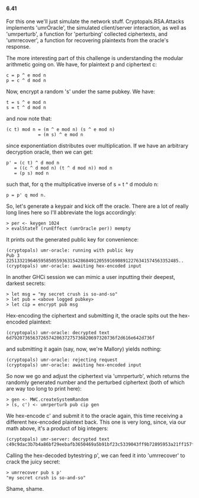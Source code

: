 #### 6.41

For this one we'll just simulate the network stuff.
Cryptopals.RSA.Attacks implements 'umrOracle', the simulated
client/server interaction, as well as 'umrperturb', a function for
'perturbing' collected ciphertexts, and 'umrrecover', a function for
recovering plaintexts from the oracle's response.

The more interesting part of this challenge is understanding the modular
arithmetic going on. We have, for plaintext p and ciphertext c:

    c = p ^ e mod n
    p = c ^ d mod n

Now, encrypt a random 's' under the same pubkey. We have:

    t = s ^ e mod n
    s = t ^ d mod n

and now note that:

    (c t) mod n = (m ^ e mod n) (s ^ e mod n)
                = (m s) ^ e mod n

since exponentiation distributes over multiplication. If we have an
arbitrary decryption oracle, then we can get:

    p' = (c t) ^ d mod n
       = ((c ^ d mod n) (t ^ d mod n)) mod n
       = (p s) mod n

such that, for q the multiplicative inverse of s = t ^ d modulo n:

    p = p' q mod n.

So, let's generate a keypair and kick off the oracle. There are a lot of
really long lines here so I'll abbreviate the logs accordingly:

    > per <- keygen 1024
    > evalStateT (runEffect (umrOracle per)) mempty

It prints out the generated public key for convenience:

    (cryptopals) umr-oracle: running with public key
    Pub 3 22513321964659585055936315428684912055916908912276341574563352485..
    (cryptopals) umr-oracle: awaiting hex-encoded input

In another GHCi session we can mimic a user inputting their deepest, darkest
secrets:

    > let msg = "my secret crush is so-and-so"
    > let pub = <above logged pubkey>
    > let cip = encrypt pub msg

Hex-encoding the ciphertext and submitting it, the oracle spits out the
hex-encoded plaintext:

    (cryptopals) umr-oracle: decrypted text
    6d792073656372657420637275736820697320736f2d616e642d736f

and submitting it again (say, now, we're Mallory) yields nothing:

    (cryptopals) umr-oracle: rejecting request
    (cryptopals) umr-oracle: awaiting hex-encoded input

So now we go and adjust the ciphertext via 'umrperturb', which returns
the randomly generated number and the perturbed ciphertext (both of
which are way too long to print here):

    > gen <- MWC.createSystemRandom
    > (s, c') <- umrperturb pub cip gen

We hex-encode c' and submit it to the oracle again, this time receiving
a different hex-encoded plaintext back. This one is very long, since,
via our math above, it's a product of big integers:

    (cryptopals) umr-server: decrypted text
    c49c9dac3b7b4a86bf29eebafb3650469a5b91bf23c5339043ff9b72895953a21ff157f8..

Calling the hex-decoded bytestring p', we can feed it into 'umrrecover'
to crack the juicy secret:

    > umrrecover pub s p'
    "my secret crush is so-and-so"

Shame, shame.

